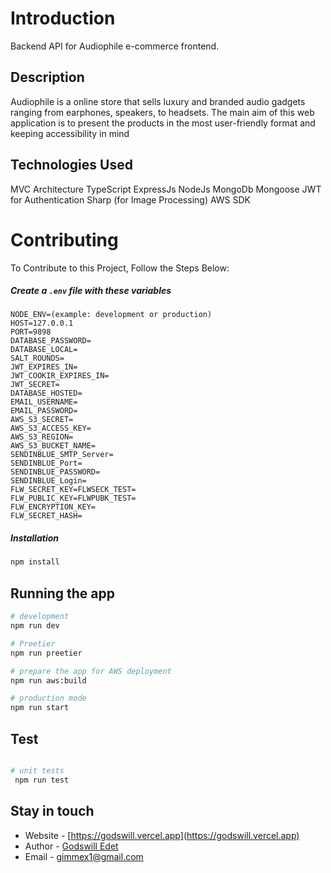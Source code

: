 # Introduction

Backend API for Audiophile e-commerce frontend.

## Description

Audiophile is a online store that sells luxury and branded audio gadgets ranging from earphones, speakers, to headsets. The main aim of this web application is to present the products in the most user-friendly format and keeping accessibility in mind

## Technologies Used
MVC Architecture
TypeScript
ExpressJs
NodeJs
MongoDb
Mongoose
JWT for Authentication
Sharp (for Image Processing)
AWS SDK

# Contributing

To Contribute to this Project, Follow the Steps Below:

##### Create a `.env` file with these variables

```
NODE_ENV=(example: development or production)
HOST=127.0.0.1
PORT=9898
DATABASE_PASSWORD=
DATABASE_LOCAL=
SALT_ROUNDS=
JWT_EXPIRES_IN=
JWT_COOKIR_EXPIRES_IN=
JWT_SECRET=
DATABASE_HOSTED=
EMAIL_USERNAME=
EMAIL_PASSWORD=
AWS_S3_SECRET=
AWS_S3_ACCESS_KEY=
AWS_S3_REGION=
AWS_S3_BUCKET_NAME=
SENDINBLUE_SMTP_Server=
SENDINBLUE_Port=
SENDINBLUE_PASSWORD=
SENDINBLUE_Login=
FLW_SECRET_KEY=FLWSECK_TEST=
FLW_PUBLIC_KEY=FLWPUBK_TEST=
FLW_ENCRYPTION_KEY=
FLW_SECRET_HASH=

```

##### Installation

```bash
npm install

```

## Running the app

```bash
# development
npm run dev

# Preetier
npm run preetier

# prepare the app for AWS deployment
npm run aws:build

# production mode
npm run start
```

## Test

```bash

# unit tests
 npm run test

```

## Stay in touch

- Website - [https://godswill.vercel.app](https://godswill.vercel.app)
- Author - [Godswill Edet](https://github.com/underscoreDev)
- Email - [gimmex1@gmail.com](gimmex1@gmail.com)
